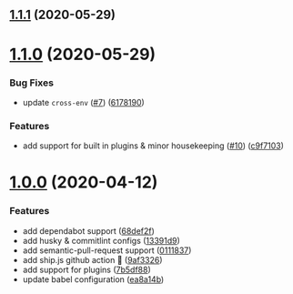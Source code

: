 <a name="1.1.1"></a>
## [1.1.1](https://github.com/vinayakkulkarni/v-clappr/compare/v1.1.0...v1.1.1) (2020-05-29)



<a name="1.1.0"></a>
# [1.1.0](https://github.com/vinayakkulkarni/v-clappr/compare/v1.0.0...v1.1.0) (2020-05-29)


### Bug Fixes

* update `cross-env` ([#7](https://github.com/vinayakkulkarni/v-clappr/issues/7)) ([6178190](https://github.com/vinayakkulkarni/v-clappr/commit/6178190))


### Features

* add support for built in plugins & minor housekeeping ([#10](https://github.com/vinayakkulkarni/v-clappr/issues/10)) ([c9f7103](https://github.com/vinayakkulkarni/v-clappr/commit/c9f7103))



<a name="1.0.0"></a>
# [1.0.0](https://github.com/vinayakkulkarni/v-clappr/compare/0.0.1...1.0.0) (2020-04-12)


### Features

* add dependabot support ([68def2f](https://github.com/vinayakkulkarni/v-clappr/commit/68def2f))
* add husky & commitlint configs ([13391d9](https://github.com/vinayakkulkarni/v-clappr/commit/13391d9))
* add semantic-pull-request support ([0111837](https://github.com/vinayakkulkarni/v-clappr/commit/0111837))
* add ship.js github action 🚀 ([9af3326](https://github.com/vinayakkulkarni/v-clappr/commit/9af3326))
* add support for plugins ([7b5df88](https://github.com/vinayakkulkarni/v-clappr/commit/7b5df88))
* update babel configuration ([ea8a14b](https://github.com/vinayakkulkarni/v-clappr/commit/ea8a14b))



